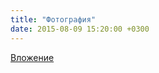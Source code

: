```yaml
---
title: "Фотография"
date: 2015-08-09 15:20:00 +0300
---
```



[Вложение](/assets/vk_photos/1/MThbNfybNGA.jpg)

